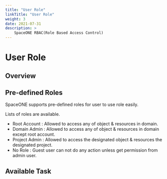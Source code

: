 ```yaml
---
title: "User Role"
linkTitle: "User Role"
weight: 3
date: 2021-07-31
description: >
    SpaceONE RBAC(Role Based Access Control)
---
```


# User Role

## Overview



## Pre-defined Roles

SpaceONE supports pre-defined roles for user to use role easily.

Lists of roles are available.

* Root Account : Allowed to access any of object & resources in domain. 
* Domain Admin : Allowed to access any of object & resources in domain except root account.
* Project Admin : Allowed to access the designated object & resources the designated project.
* No Role : Guest user can not do any action unless get permission from admin user.









## Available Task 



